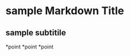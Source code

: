 sample Markdown Title
======================

sample subtitile
----------------

*point
*point
*point